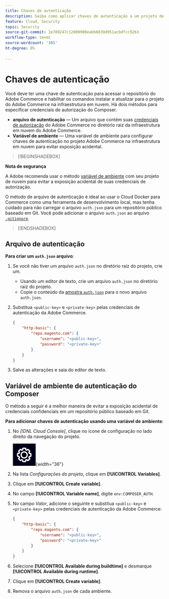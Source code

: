 ```yaml
---
title: Chaves de autenticação
description: Saiba como aplicar chaves de autenticação a um projeto de desenvolvimento no Adobe Commerce na infraestrutura em nuvem.
feature: Cloud, Security
topic: Security
source-git-commit: 1e789247c12009908eabb6039d951acbdfcc9263
workflow-type: tm+mt
source-wordcount: '301'
ht-degree: 0%

---
```


# Chaves de autenticação

Você deve ter uma chave de autenticação para acessar o repositório do Adobe Commerce e habilitar os comandos instalar e atualizar para o projeto do Adobe Commerce na infraestrutura em nuvem. Há dois métodos para especificar credenciais de autorização do Composer.

- **arquivo de autenticação** — Um arquivo que contém suas [credenciais de autorização](https://experienceleague.adobe.com/docs/commerce-operations/installation-guide/prerequisites/authentication-keys.html?lang=pt-BR) do Adobe Commerce no diretório raiz da infraestrutura em nuvem do Adobe Commerce.
- **Variável de ambiente** — Uma variável de ambiente para configurar chaves de autenticação no projeto Adobe Commerce na infraestrutura em nuvem para evitar exposição acidental.

>[!BEGINSHADEBOX]

**Nota de segurança**

A Adobe recomenda usar o método [variável de ambiente](#composer-auth-environment-variable) com seu projeto de nuvem para evitar a exposição acidental de suas credenciais de autorização.

O método de arquivo de autenticação é ideal ao usar o Cloud Docker para Commerce como uma ferramenta de desenvolvimento local, mas tenha cuidado para não carregar o arquivo `auth.json` para um repositório público baseado em Git. Você pode adicionar o arquivo `auth.json` ao arquivo [`.gitignore` &#x200B;](../project/file-structure.md#ignoring-files).

>[!ENDSHADEBOX]

## Arquivo de autenticação

**Para criar um `auth.json` arquivo**:

1. Se você não tiver um arquivo `auth.json` no diretório raiz do projeto, crie um.

   - Usando um editor de texto, crie um arquivo `auth.json` no diretório raiz do projeto.
   - Copie o conteúdo da [amostra `auth.json`](https://github.com/magento/magento2/blob/2.3/auth.json.sample) para o novo arquivo `auth.json`.

1. Substitua `<public-key>` e `<private-key>` pelas credenciais de autenticação da Adobe Commerce.

   ```json
   {
       "http-basic": {
           "repo.magento.com": {
               "username": "<public-key>",
               "password": "<private-key>"
           }
       }
   }
   ```

1. Salve as alterações e saia do editor de texto.

## Variável de ambiente de autenticação do Composer

O método a seguir é a melhor maneira de evitar a exposição acidental de credenciais confidenciais em um repositório público baseado em Git.

**Para adicionar chaves de autenticação usando uma variável de ambiente**:

1. No _[!DNL Cloud Console]_, clique no ícone de configuração no lado direito da navegação do projeto.

   ![Configurar projeto](../../assets/icon-configure.png){width="36"}

1. Na lista _Configurações do projeto_, clique em **[!UICONTROL Variables]**.

1. Clique em **[!UICONTROL Create variable]**.

1. No campo **[!UICONTROL Variable name]**, digite `env:COMPOSER_AUTH`.

1. No campo _Valor_, adicione o seguinte e substitua `<public-key>` e `<private-key>` pelas credenciais de autenticação da Adobe Commerce:

   ```json
   {
       "http-basic": {
           "repo.magento.com": {
               "username": "<public-key>",
               "password": "<private-key>"
           }
       }
   }
   ```

1. Selecione **[!UICONTROL Available during buildtime]** e desmarque **[!UICONTROL Available during runtime]**.

1. Clique em **[!UICONTROL Create variable]**.

1. Remova o arquivo `auth.json` de cada ambiente.
